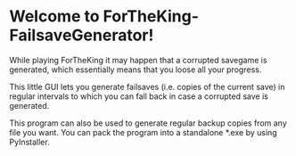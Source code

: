 # Welcome to ForTheKing-FailsaveGenerator! 

While playing ForTheKing it may happen that a corrupted savegame is 
generated, which essentially means that you loose all your progress. 

This little GUI lets you generate failsaves (i.e. copies of the current save) 
in regular intervals to which you can fall back in case a corrupted save is 
generated. 

This program can also be used to generate regular backup copies from any file you want.
You can pack the program into a standalone *.exe by using PyInstaller.
